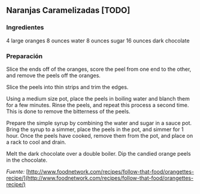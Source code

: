 ## Naranjas Caramelizadas [TODO]

### Ingredientes
4 large oranges
8 ounces water
8 ounces sugar
16 ounces dark chocolate

### Preparación

Slice the ends off of the oranges, score the peel from one end to the other, and remove the peels off the oranges.

Slice the peels into thin strips and trim the edges.

Using a medium size pot, place the peels in boiling water and blanch them for a few minutes. Rinse the peels, and repeat this process a second time. This is done to remove the bitterness of the peels.

Prepare the simple syrup by combining the water and sugar in a sauce pot. Bring the syrup to a simmer, place the peels in the pot, and simmer for 1 hour. Once the peels have cooked, remove them from the pot, and place on a rack to cool and drain.

Melt the dark chocolate over a double boiler. Dip the candied orange peels in the chocolate.

*Fuente:* [http://www.foodnetwork.com/recipes/follow-that-food/orangettes-recipe/](http://www.foodnetwork.com/recipes/follow-that-food/orangettes-recipe/)